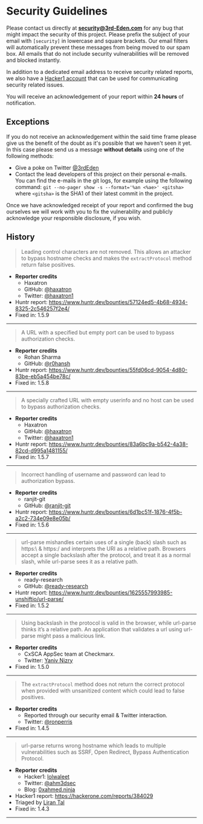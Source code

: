 # Security Guidelines

Please contact us directly at **security@3rd-Eden.com** for any bug that might
impact the security of this project. Please prefix the subject of your email
with `[security]` in lowercase and square brackets. Our email filters will
automatically prevent these messages from being moved to our spam box. All
emails that do not include security vulnerabilities will be removed and blocked
instantly.

In addition to a dedicated email address to receive security related reports,
we also have a [Hacker1 account][hacker1] that can be used for communicating
security related issues.

You will receive an acknowledgement of your report within **24 hours** of
notification.

## Exceptions

If you do not receive an acknowledgement within the said time frame please give
us the benefit of the doubt as it's possible that we haven't seen it yet. In
this case please send us a message **without details** using one of the
following methods:

- Give a poke on Twitter [@3rdEden](https://twitter.com/3rdEden)
- Contact the lead developers of this project on their personal e-mails. You
  can find the e-mails in the git logs, for example using the following command:
  `git --no-pager show -s --format='%an <%ae>' <gitsha>` where `<gitsha>` is the
  SHA1 of their latest commit in the project.

Once we have acknowledged receipt of your report and confirmed the bug
ourselves we will work with you to fix the vulnerability and publicly
acknowledge your responsible disclosure, if you wish.

## History

> Leading control characters are not removed. This allows an attacker to bypass
> hostname checks and makes the `extractProtocol` method return false positives.

- **Reporter credits**
  - Haxatron
  - GitHub: [@haxatron](https://github.com/haxatron)
  - Twitter: [@haxatron1](https://twitter.com/haxatron1)
- Huntr report: https://www.huntr.dev/bounties/57124ed5-4b68-4934-8325-2c546257f2e4/
- Fixed in: 1.5.9

---

> A URL with a specified but empty port can be used to bypass authorization
> checks.

- **Reporter credits**
  - Rohan Sharma
  - GitHub: [@r0hansh](https://github.com/r0hansh)
- Huntr report: https://www.huntr.dev/bounties/55fd06cd-9054-4d80-83be-eb5a454be78c/
- Fixed in: 1.5.8

---

> A specially crafted URL with empty userinfo and no host can be used to bypass
> authorization checks.

- **Reporter credits**
  - Haxatron
  - GitHub: [@haxatron](https://github.com/haxatron)
  - Twitter: [@haxatron1](https://twitter.com/haxatron1)
- Huntr report: https://www.huntr.dev/bounties/83a6bc9a-b542-4a38-82cd-d995a1481155/
- Fixed in: 1.5.7

---

> Incorrect handling of username and password can lead to authorization bypass.

- **Reporter credits**
  - ranjit-git
  - GitHub: [@ranjit-git](https://github.com/ranjit-git)
- Huntr report: https://www.huntr.dev/bounties/6d1bc51f-1876-4f5b-a2c2-734e09e8e05b/
- Fixed in: 1.5.6

---

> url-parse mishandles certain uses of a single (back) slash such as https:\ &
> https:/ and interprets the URI as a relative path. Browsers accept a single
> backslash after the protocol, and treat it as a normal slash, while url-parse
> sees it as a relative path.

- **Reporter credits**
  - ready-research
  - GitHub: [@ready-research](https://github.com/ready-research)
- Huntr report: https://www.huntr.dev/bounties/1625557993985-unshiftio/url-parse/
- Fixed in: 1.5.2

---

> Using backslash in the protocol is valid in the browser, while url-parse
> thinks it’s a relative path. An application that validates a url using
> url-parse might pass a malicious link.

- **Reporter credits**
  - CxSCA AppSec team at Checkmarx.
  - Twitter: [Yaniv Nizry](https://twitter.com/ynizry)
- Fixed in: 1.5.0

---

> The `extractProtocol` method does not return the correct protocol when
> provided with unsanitized content which could lead to false positives.

- **Reporter credits**
  - Reported through our security email & Twitter interaction.
  - Twitter: [@ronperris](https://twitter.com/ronperris)
- Fixed in: 1.4.5

---

> url-parse returns wrong hostname which leads to multiple vulnerabilities such
> as SSRF, Open Redirect, Bypass Authentication Protocol.

- **Reporter credits**
  - Hacker1: [lolwaleet](https://hackerone.com/lolwalee)
  - Twitter: [@ahm3dsec](https://twitter.com/ahm3dsec)
  - Blog: [0xahmed.ninja](https://0xahmed.ninja)
- Hacker1 report: https://hackerone.com/reports/384029
- Triaged by [Liran Tal](https://hackerone.com/lirantal)
- Fixed in: 1.4.3

---

[twitter]: https://twitter.com/3rdEden
[hacker1]: https://hackerone.com/3rdeden
